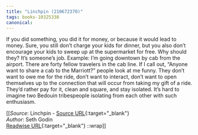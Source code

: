 ```yaml
---
title: "Linchpin (210672370)"
tags: books-10325338
canonical: 
---
```


If you did something, you did it for money, or because it would lead to money. Sure, you still don’t charge your kids for dinner, but you also don’t encourage your kids to sweep up at the supermarket for free. Why should they? It’s someone’s job.
Example: I’m going downtown by cab from the airport. There are forty fellow travelers in the cab line. If I call out, “Anyone want to share a cab to the Marriott?” people look at me funny. They don’t want to owe me for the ride, don’t want to interact, don’t want to open themselves up to the connection that will occur from taking my gift of a ride. They’d rather pay for it, clean and square, and stay isolated. It’s hard to imagine two Bedouin tribespeople isolating from each other with such enthusiasm.


[[_Source_: Linchpin - [Source URL](){:target="_blank"}<br>
_Author_: Seth Godin<br>
[Readwise URL](https://readwise.io/open/210672370){:target="_blank"}
::wrap]]